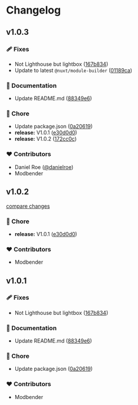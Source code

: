 # Changelog


## v1.0.3


### 🩹 Fixes

- Not Lighthouse but lightbox ([167b834](https://github.com/vernaillen/nuxt-easy-lightbox/commit/167b834))
- Update to latest `@nuxt/module-builder` ([01189ca](https://github.com/vernaillen/nuxt-easy-lightbox/commit/01189ca))

### 📖 Documentation

- Update README.md ([88349e6](https://github.com/vernaillen/nuxt-easy-lightbox/commit/88349e6))

### 🏡 Chore

- Update package.json ([0a20619](https://github.com/vernaillen/nuxt-easy-lightbox/commit/0a20619))
- **release:** V1.0.1 ([e30d0d0](https://github.com/vernaillen/nuxt-easy-lightbox/commit/e30d0d0))
- **release:** V1.0.2 ([172cc0c](https://github.com/vernaillen/nuxt-easy-lightbox/commit/172cc0c))

### ❤️ Contributors

- Daniel Roe ([@danielroe](https://github.com/danielroe))
- Modbender

## v1.0.2

[compare changes](https://github.com/modbender/nuxt-easy-lightbox/compare/v1.0.1...v1.0.2)

### 🏡 Chore

- **release:** V1.0.1 ([e30d0d0](https://github.com/modbender/nuxt-easy-lightbox/commit/e30d0d0))

### ❤️ Contributors

- Modbender

## v1.0.1


### 🩹 Fixes

- Not Lighthouse but lightbox ([167b834](https://github.com/modbender/nuxt-easy-lightbox/commit/167b834))

### 📖 Documentation

- Update README.md ([88349e6](https://github.com/modbender/nuxt-easy-lightbox/commit/88349e6))

### 🏡 Chore

- Update package.json ([0a20619](https://github.com/modbender/nuxt-easy-lightbox/commit/0a20619))

### ❤️ Contributors

- Modbender

